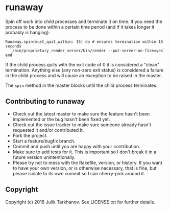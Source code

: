 # runaway

Spin off work into child processes and terminate it on time. If you need the process to be done
within a certain time period (and if it takes longer it probably is hanging):

    Runaway.spin(must_quit_within: 15) do # ensures termination within 15 seconds
      `/bin/proprietary_render_server/bin/render --put-server-on-fire=yes`
    end

If the child process quits with the exit code of 0 it is considered a "clean" termination.
Anything else (any non-zero exit status) is considered a failure in the child process and
will cause an exception to be raised in the master.

The `spin` method in the master blocks until the child process terminates.

## Contributing to runaway
 
* Check out the latest master to make sure the feature hasn't been implemented or the bug hasn't been fixed yet.
* Check out the issue tracker to make sure someone already hasn't requested it and/or contributed it.
* Fork the project.
* Start a feature/bugfix branch.
* Commit and push until you are happy with your contribution.
* Make sure to add tests for it. This is important so I don't break it in a future version unintentionally.
* Please try not to mess with the Rakefile, version, or history. If you want to have your own version, or is otherwise necessary, that is fine, but please isolate to its own commit so I can cherry-pick around it.

## Copyright

Copyright (c) 2016 Julik Tarkhanov. See LICENSE.txt for
further details.

